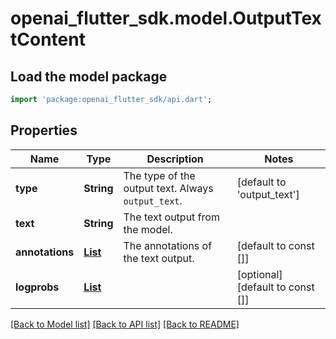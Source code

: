 # openai_flutter_sdk.model.OutputTextContent

## Load the model package
```dart
import 'package:openai_flutter_sdk/api.dart';
```

## Properties
Name | Type | Description | Notes
------------ | ------------- | ------------- | -------------
**type** | **String** | The type of the output text. Always `output_text`. | [default to 'output_text']
**text** | **String** | The text output from the model. | 
**annotations** | [**List<Annotation>**](Annotation.md) | The annotations of the text output. | [default to const []]
**logprobs** | [**List<LogProb>**](LogProb.md) |  | [optional] [default to const []]

[[Back to Model list]](../README.md#documentation-for-models) [[Back to API list]](../README.md#documentation-for-api-endpoints) [[Back to README]](../README.md)


